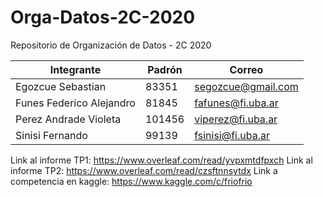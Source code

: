 # Orga-Datos-2C-2020
Repositorio de Organización de Datos - 2C 2020

| Integrante             | Padrón | Correo                    | 
| ---                    |  ---   | ---                       | 
| Egozcue Sebastian          | 83351 | segozcue@gmail.com        |
| Funes Federico Alejandro         | 81845 |  fafunes@fi.uba.ar  | 
| Perez Andrade Violeta        | 101456  | viperez@fi.uba.ar        |
| Sinisi Fernando         | 99139  | fsinisi@fi.uba.ar      |

Link al informe TP1: https://www.overleaf.com/read/yvpxmtdfpxch
Link al informe TP2: https://www.overleaf.com/read/czsftnnsytdx
Link a competencia en kaggle: https://www.kaggle.com/c/friofrio
